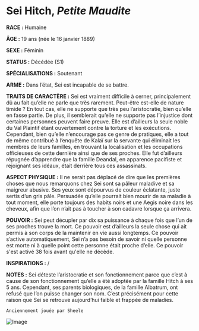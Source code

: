 # Sei Hitch, *Petite Maudite*

**RACE :** Humaine

**ÂGE :** 19 ans (née le 16 janvier 1889)

**SEXE :** Féminin

**STATUS :** Décédée (S1)

**SPÉCIALISATIONS :** Soutenant

**ARME :** Dans l’état, Sei est incapable de se battre.

**TRAITS DE CARACTÈRE :** Sei est vraiment difficile à cerner, principalement dû au fait qu’elle ne parle que très rarement. Peut-être est-elle de nature timide ? En tout cas, elle ne supporte que très peu l’aristocratie, bien qu’elle en fasse partie. De plus, il semblerait qu’elle ne supporte pas l’injustice dont certaines personnes peuvent faire preuve. Elle est d’ailleurs la seule noble du Val Plaintif étant ouvertement contre la torture et les exécutions. Cependant, bien qu’elle n’encourage pas ce genre de pratiques, elle a tout de même contribué à l’enquête de Kalaï sur la servante qui éliminait les membres de leurs familles, en trouvant la localisation et les occupations officieuses de cette dernière ainsi que de ses proches. Elle fut d’ailleurs répugnée d’apprendre que la famille Deandal, en apparence pacifiste et rejoignant ses idéaux, était derrière tous ces assassinats.

**ASPECT PHYSIQUE :** Il ne serait pas déplacé de dire que les premières choses que nous remarquons chez Sei sont sa pâleur maladive et sa maigreur abusive. Ses yeux sont dépourvus de couleur éclatante, juste sertis d’un gris pâle. Persuadée qu’elle pourrait bien mourir de sa maladie à tout moment, elle porte toujours des habits noirs et une Aegis noire dans les cheveux, afin que l’on n’ait pas à toucher à son cadavre lorsque ça arrivera.

**POUVOIR :** Sei peut décupler par dix sa puissance à chaque fois que l’un de ses proches trouve la mort. Ce pouvoir est d’ailleurs la seule chose qui ait permis à son corps de la maintenir en vie aussi longtemps. Ce pouvoir s’active automatiquement, Sei n’a pas besoin de savoir ni quelle personne est morte ni à quelle point cette personne était proche d’elle. Ce pouvoir s'est activé 38 fois avant qu'elle ne décède.

**INSPIRATIONS :** /

**NOTES :** Sei déteste l’aristocratie et son fonctionnement parce que c’est à cause de son fonctionnement qu’elle a été adoptée par la famille Hitch à ses 5 ans. Cependant, ses parents biologiques, de la famille Albatrum, ont refusé que l’on puisse changer son nom. C’est précisément pour cette raison que Sei se retrouve aujourd’hui faible et frappée de maladies.

`Anciennement jouée par Sheele`

![Image](https://share.alkanife.fr/bna.png)

